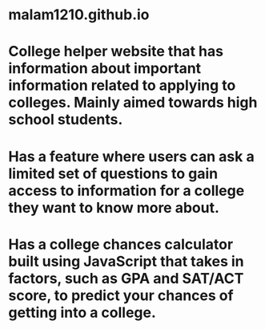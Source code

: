 # malam1210.github.io
# College helper website that has information about important information related to applying to colleges. Mainly aimed towards high school students. 
# Has a feature where users can ask a limited set of questions to gain access to information for a college they want to know more about.
# Has a college chances calculator built using JavaScript that takes in factors, such as GPA and SAT/ACT score, to predict your chances of getting into a college.
